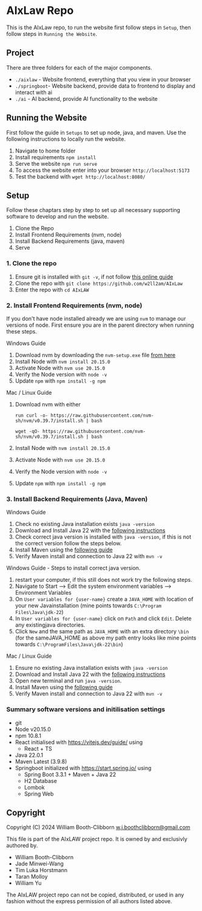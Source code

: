 # AIxLaw Repo

This is the AIxLaw repo, to run the website first follow steps in `Setup`, then follow steps in `Running the Website`.

## Project

There are three folders for each of the major components. 

* `./aixlaw` - Website frontend, everything that you view in your browser
* `./springboot`- Website backend, provide data to frontend to display and interact with ai
* `./ai` - AI backend, provide AI functionality to the website

## Running the Website

First follow the guide in `Setups` to set up node, java, and maven. Use the following instructions to locally run the website.

1. Navigate to home folder
2. Install requirements `npm install`
4. Serve the website `npm run serve`
5. To access the website enter into your browser `http://localhost:5173`
6. Test the backend with `wget http://localhost:8080/`

## Setup 

Follow these chaptars step by step to set up all necessary supporting software to develop and run the website.

1. Clone the Repo
2. Install Frontend Requirements (nvm, node)
3. Install Backend Requirements (java, maven)
4. Serve

### 1. Clone the repo

1. Ensure git is installed with `git -v`, if not follow [this online guide](https://github.com/git-guides/install-git)
2. Clone the repo with `git clone https://github.com/w2ll2am/AIxLaw`
3. Enter the repo with `cd AIxLAW`

### 2. Install Frontend Requirements (nvm, node)

If you don't have node installed already we are using `nvm` to manage our versions of node. First ensure you are in the parent directory when running these steps. 

Windows Guide

1. Download nvm by downloading the `nvm-setup.exe` file [from here](https://github.com/coreybutler/nvm-windows/releases)
2. Install Node with `nvm install 20.15.0`
3. Activate Node with `nvm use 20.15.0`
4. Verify the Node version with `node -v`
5. Update `npm` with `npm install -g npm`

Mac / Linux Guide

1. Download nvm with either

    ```run curl -o- https://raw.githubusercontent.com/nvm-sh/nvm/v0.39.7/install.sh | bash```

    ```wget -qO- https://raw.githubusercontent.com/nvm-sh/nvm/v0.39.7/install.sh | bash```

2. Install Node with `nvm install 20.15.0`
3. Activate Node with `nvm use 20.15.0`
4. Verify the Node version with `node -v`
5. Update `npm` with `npm install -g npm`

### 3. Install Backend Requirements (Java, Maven)

Windows Guide

1. Check no existing Java installation exists `java -version` 
2. Download and Install Java 22 with the [following instructions](https://www.oracle.com/java/technologies/downloads/#jdk22-windows)
3. Check correct java version is installed with `java -version`, if this is not the correct version follow the steps below. 
4. Install Maven using the [following guide](https://www.baeldung.com/install-maven-on-windows-linux-mac)
5. Verify Maven install and connection to Java 22 with `mvn -v`

Windows Guide - Steps to install correct java version.

1. restart your computer, if this still does not work try the following steps.
2. Navigate to Start --> Edit the system environment variables --> Environment Variables
3. On `User variables for {user-name}` create a `JAVA_HOME` with location of your new Javainstallation (mine points towards `C:\Program Files\Java\jdk-22`)
4. In `User variables for {user-name}` click on `Path` and click `Edit`. Delete any existingjava directories. 
5. Click `New` and the same path as `JAVA_HOME` with an extra directory `\bin` (for the sameJAVA_HOME as above my path entry looks like mine points towards `C:\ProgramFiles\Java\jdk-22\bin`)

Mac / Linux Guide

1. Ensure no existing Java installation exists with `java -version` 
2. Download and Install Java 22 with the [following instructions](https://www.oracle.com/java/technologies/downloads/#jdk22-windows)
3. Open new terminal and run `java -version`.
4. Install Maven using the [following guide](https://www.baeldung.com/install-maven-on-windows-linux-mac)
5. Verify Maven install and connection to Java 22 with `mvn -v`

### Summary software versions and initilisation settings

* git 
* Node v20.15.0
* npm 10.8.1
* React initialised with https://vitejs.dev/guide/ using 
    - React + TS
* Java 22.0.1
* Maven Latest (3.9.8)
* Springboot initialized with https://start.spring.io/ using 
    - Spring Boot 3.3.1 + Maven + Java 22
    - H2 Database
    - Lombok
    - Spring Web

## Copyright

 Copyright (C) 2024 William Booth-Clibborn w.j.boothclibborn@gmail.com
 
 This file is part of the AIxLAW project repo. It is owned by and exclusivly authored by.

 * William Booth-Clibborn
 * Jade Minwei-Wang
 * Tim Luka Horstmann
 * Taran Molloy
 * William Yu
 
 The AIxLAW project repo can not be copied, distributed, or used in any fashion without the express
 permission of all authors listed above.
